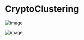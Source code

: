 # CryptoClustering





![image](https://github.com/cuteoo2/CryptoClustering/assets/122655370/ec5c0039-7904-4dfb-a5dc-d838b4c91db5)




![image](https://github.com/cuteoo2/CryptoClustering/assets/122655370/5fdc477e-b190-4351-a443-d8574b606945)

